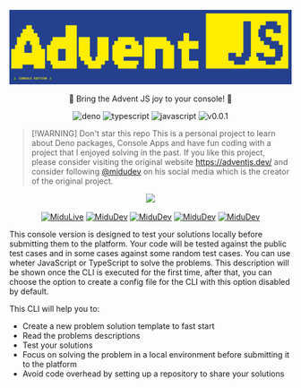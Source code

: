 ![alt text](./lib/snaps/logo.png)

<div align="center">

<span>
    🎄 Bring the Advent JS joy to your console! 🎄
</span>

<br>

![deno](https://img.shields.io/badge/deno-^1.41.0-green?logo=deno)
![typescript](https://img.shields.io/badge/typescript-lightyellow?logo=typescript)
![javascript](https://img.shields.io/badge/javascript-blue?logo=javascript)
![v0.0.1](https://img.shields.io/badge/version-0.0.1-blue.svg)

</div>


> [!WARNING] Don't star this repo
> This is a personal project to learn about Deno packages,
> Console Apps and have fun coding with a project that I
> enjoyed solving in the past.
> If you like this project, please consider visiting the
> original website https://adventjs.dev/ and consider
> following [@midudev](https://midu.dev/) on his social media which is
> the creator of the original project.

<div align="center">

<a href="https://midu.dev/" rel="noopener" target="_blank">
    <img src="https://midu.dev/logo.png" width="200">
</a>

[![MiduLive](https://img.shields.io/badge/MiduLive-red?logo=youtube)](https://www.youtube.com/@midulive)
[![MiduDev](https://img.shields.io/badge/midudev-blue?logo=twitter)](https://twitter.com/midudev)
[![MiduDev](https://img.shields.io/badge/midu.dev-lightblue?logo=instagram)](https://instagram.com/midu.dev)
[![MiduDev](https://img.shields.io/badge/midudev-grey?logo=github)](https://github.com/midudev)
[![MiduDev](https://img.shields.io/badge/midudev-pink?logo=twitch)](https://twitch.tv/midudev)

</div>

This console version is designed to test your solutions locally before submitting them to the platform.
Your code will be tested against the public test cases and in some cases against some random test cases.
You can use wheter JavaScript or TypeScript to solve the problems.
This description will be shown once the CLI is executed for the first time, after that, you
can choose the option to create a config file for the CLI with this option disabled by default.

This CLI will help you to:
- Create a new problem solution template to fast start
- Read the problems descriptions
- Test your solutions
- Focus on solving the problem in a local environment before submitting it to the platform
- Avoid code overhead by setting up a repository to share your solutions
